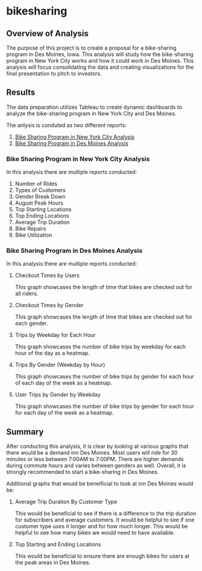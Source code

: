 # bikesharing

## Overview of Analysis

The purpose of this project is to create a proposal for a bike-sharing program in Des Moines, Iowa. This analysis will study how the bike-sharing program in New York City works and how it could work in Des Moines. This analysis will focus consolidating the data and creating visualizations for the final presentation to pitch to investors.

## Results

The data preparation utilizes Tableau to create dynamic dashboards to analyze the bike-sharing program in New York City and Des Moines. 

The anlysis is conduted as two different reports:
1. <a href="https://public.tableau.com/app/profile/alysia.won/viz/bikesharing-module/NYCCitiBike?publish=yes">Bike Sharing Program in New York City Analysis</a>
2. <a href="https://public.tableau.com/app/profile/alysia.won/viz/bikesharing-challenge/Bike-SharinginDesMoinesAnalysis?publish=yes">Bike Sharing Program in Des Moines Analysis</a>

### Bike Sharing Program in New York City Analysis

In this analysis there are multiple reports conducted:
1. Number of Rides
2. Types of Customers
3. Gender Break Down
4. August Peak Hours
5. Top Starting Locations
6. Top Ending Locations
7. Average Trip Duration
8. Bike Repairs
9. Bike Utilization

### Bike Sharing Program in Des Moines Analysis

In this analysis there are multiple reports conducted:
1. Checkout Times by Users
    
    This graph showcases the length of time that bikes are checked out for all riders.

2. Checkout Times by Gender
    
    This graph showcases the length of time that bikes are checked out for each gender.

3. Trips by Weekday for Each Hour
    
    This graph showcases the number of bike trips by weekday for each hour of the day as a heatmap.

4. Trips By Gender (Weekday by Hour)
    
    This graph showcases the number of bike trips by gender for each hour of each day of the week as a heatmap.

5. User Trips by Gender by Weekday
    
    This graph showcases the number of bike trips by gender for each hour for each day of the week as a heatmap.

## Summary

After conducting this analysis, it is clear by looking at various graphs that there would be a demand inn Des Moines. Most users will ride for 30 minutes or less between 7:00AM to 7:00PM. There are higher demands during commute hours and varies between genders as well. Overall, it is strongly recommended to start a bike-sharing in Des Moines. 

Additional graphs that would be beneificial to look at inn Des Moines would be:
1. Average Trip Duration By Customer Type
    
    This would be beneficial to see if there is a difference to the trip duration for subscribers and average customers. It would be helpful to see if one customer type uses it longer and for how much longer. This would be helpful to see how many bikes we would need to have available.

2. Top Starting and Ending Locations
    
    This would be beneficial to ensure there are enough bikes for users at the peak areas in Des Moines.
